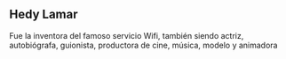 ## Hedy Lamar
Fue la inventora del famoso servicio Wifi, también siendo actriz, autobiógrafa, guionista, productora de cine, música, modelo y animadora

